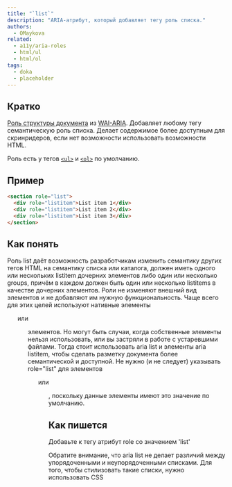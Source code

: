 ```yaml
---
title: "`list`"
description: "ARIA-aтрибут, который добавляет тегу роль списка."
authors:
  - OMaykova
related:
  - a11y/aria-roles
  - html/ul
  - html/ol
tags:
  - doka
  - placeholder
---
```


## Кратко

[Роль структуры документа](/a11y/aria-roles/#roli-struktury-dokumenta) из [WAI-ARIA](/a11y/aria-intro/#specifikaciya). Добавляет любому тегу семантическую роль списка. Делает содержимое более доступным для скринридеров, если нет возможности использовать возможности HTML.

Роль есть у тегов [`<ul>`](/html/ul/) и [`<ol>`](/html/ol/) по умолчанию.

## Пример

```html
<section role="list">
  <div role="listitem">List item 1</div>
  <div role="listitem">List item 2</div>
  <div role="listitem">List item 3</div>
</section>
```

## Как понять

Роль list даёт возможность разработчикам изменить семантику других тегов HTML на семантику списка или каталога, должен иметь одного или нескольких listitem дочерних элементов либо один или несколько groups, причём в каждом должен быть один или несколько listitems в качестве дочерних элементов. Роли не изменяют внешний вид элементов и не добавляют им нужную функциональность.
Чаще всего для этих целей используют нативные элементы <ul> или <ol> элементов. Но могут быть случаи, когда собственные элементы нельзя использовать, или вы застряли в работе с устаревшими файлами. Тогда стоит использовать aria list и элементы aria listitem, чтобы сделать разметку документа более семантической и доступной.
Не нужно (и не следует) указывать role="list" для элементов <ul> или <ol>, поскольку данные элементы имеют это значение по умолчанию.

## Как пишется

Добавьте к тегу атрибут role со значением 'list'

Обратите внимание, что aria list не делает различий между упорядоченными и неупорядоченными списками. Для того, чтобы стилизовать такие списки, нужно использовать CSS
